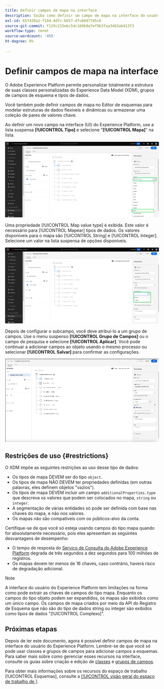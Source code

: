 ```yaml
---
title: Definir campos de mapa na interface
description: Saiba como definir um campo de mapa na interface do usuário do Experience Platform.
exl-id: 657428a2-f184-4d7c-b657-4fc60d77d5c6
source-git-commit: f129c215ebc5dc169b9a7ef9b3faa3463ab413f3
workflow-type: tm+mt
source-wordcount: '455'
ht-degree: 0%

---
```


# Definir campos de mapa na interface

O Adobe Experience Platform permite personalizar totalmente a estrutura de suas classes personalizadas do Experience Data Model (XDM), grupos de campos de esquema e tipos de dados.

Você também pode definir campos de mapa no Editor de esquemas para modelar estruturas de dados flexíveis e dinâmicas ou armazenar uma coleção de pares de valores chave.

Ao definir um novo campo na interface (UI) do Experience Platform, use a lista suspensa **[!UICONTROL Tipo]** e selecione &quot;**[!UICONTROL Mapa]**&quot; na lista.

![O Editor de Esquemas com a lista suspensa Tipo e o valor Mapa realçados.](../../images/ui/fields/special/map.png)

Uma propriedade [!UICONTROL Map value type] é exibida. Este valor é necessário para [!UICONTROL Mapear] tipos de dados. Os valores disponíveis para o mapa são [!UICONTROL String] e [!UICONTROL Integer]. Selecione um valor na lista suspensa de opções disponíveis.

![O Editor de Esquemas com a lista suspensa [!UICONTROL Tipo de valor do mapa] foi realçado.](../../images/ui/fields/special/map-value-type.png)

Depois de configurar o subcampo, você deve atribuí-lo a um grupo de campos. Use o menu suspenso **[!UICONTROL Grupo de Campos]** ou o campo de pesquisa e selecione **[!UICONTROL Aplicar]**. Você pode continuar a adicionar campos ao objeto usando o mesmo processo ou selecionar **[!UICONTROL Salvar]** para confirmar as configurações.

![Uma gravação da seleção e das configurações do grupo de campos que estão sendo aplicadas.](../../images/ui/fields/special/assign-to-field-group.gif)

## Restrições de uso {#restrictions}

O XDM impõe as seguintes restrições ao uso desse tipo de dados:

* Os tipos de mapa DEVEM ser do tipo `object`.
* Os tipos de mapa NÃO DEVEM ter propriedades definidas (em outras palavras, eles definem objetos &quot;vazios&quot;).
* Os tipos de mapa DEVEM incluir um campo `additionalProperties.type` que descreva os valores que podem ser colocados no mapa, `string` ou `integer`.
* A segmentação de várias entidades só pode ser definida com base nas chaves do mapa, e não nos valores.
* Os mapas não são compatíveis com os públicos-alvo da conta.

Certifique-se de que você só esteja usando campos do tipo mapa quando for absolutamente necessário, pois eles apresentam as seguintes desvantagens de desempenho:

* O tempo de resposta do [Serviço de Consulta do Adobe Experience Platform](../../../query-service/home.md) degrada de três segundos a dez segundos para 100 milhões de registros.
* Os mapas devem ter menos de 16 chaves, caso contrário, haverá risco de degradação adicional.

>[!NOTE]
>
>A interface do usuário do Experience Platform tem limitações na forma como pode extrair as chaves de campos do tipo mapa. Enquanto os campos do tipo objeto podem ser expandidos, os mapas são exibidos como um único campo. Os campos de mapa criados por meio da API do Registro de Esquema que não são do tipo de dados string ou integer são exibidos como tipos de dados &quot;[!UICONTROL Complexo]&quot;.

## Próximas etapas

Depois de ler este documento, agora é possível definir campos de mapa na interface do usuário do Experience Platform. Lembre-se de que você só pode usar classes e grupos de campos para adicionar campos a esquemas. Para saber mais sobre como gerenciar esses recursos na interface, consulte os guias sobre criação e edição de [classes](../resources/classes.md) e [grupos de campos](../resources/field-groups.md).

Para obter mais informações sobre os recursos do espaço de trabalho [!UICONTROL Esquemas], consulte a [[!UICONTROL visão geral do espaço de trabalho de &#x200B;]](../overview.md).
